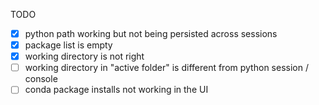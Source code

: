 TODO
- [x] python path working but not being persisted across sessions
- [x] package list is empty
- [x] working directory is not right
- [ ] working directory in "active folder" is different from python session / console
- [ ] conda package installs not working in the UI
